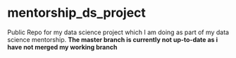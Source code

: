 # mentorship_ds_project
Public Repo for my data science project which I am doing as part of my data science mentorship. 
**The master branch is currently not up-to-date as i have not merged my working branch**
